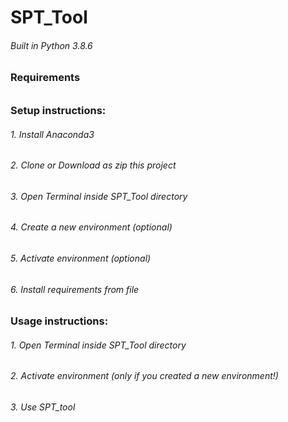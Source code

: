 # SPT_Tool
###### Built in Python 3.8.6

### Requirements 
###### 

### Setup instructions:
###### 1. Install Anaconda3
###### 2. Clone or Download as zip this project
###### 3. Open Terminal inside SPT_Tool directory
###### 4. Create a new environment (optional)
###### 5. Activate environment (optional)
###### 6. Install requirements from file

### Usage instructions: 
###### 1. Open Terminal inside SPT_Tool directory
###### 2. Activate environment (only if you created a new environment!)
###### 3. Use SPT_tool

